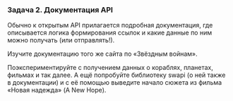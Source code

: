 ### Задача 2. Документация API

Обычно к открытым API прилагается подробная документация, где описывается логика формирования ссылок и какие данные по
ним можно получать (или отправлять!).

Изучите документацию того же сайта по «Звёздным войнам».

Поэкспериментируйте с получением данных о кораблях, планетах, фильмах и так далее. А ещё попробуйте библиотеку swapi (о
ней также в документации) и с её помощью выведите начало сюжета из фильма «Новая надежда» (A New Hope).
